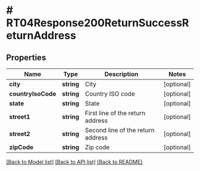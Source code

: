 # # RT04Response200ReturnSuccessReturnAddress

## Properties

Name | Type | Description | Notes
------------ | ------------- | ------------- | -------------
**city** | **string** | City | [optional]
**countryIsoCode** | **string** | Country ISO code | [optional]
**state** | **string** | State | [optional]
**street1** | **string** | First line of the return address | [optional]
**street2** | **string** | Second line of the return address | [optional]
**zipCode** | **string** | Zip code | [optional]

[[Back to Model list]](../../README.md#models) [[Back to API list]](../../README.md#endpoints) [[Back to README]](../../README.md)

